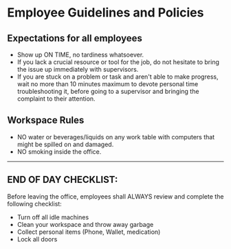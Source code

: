 # Employee Guidelines and Policies

## Expectations for all employees
- Show up ON TIME, no tardiness whatsoever.
- If you lack a crucial resource or tool for the job, do not hesitate to bring the issue up immediately with supervisors.
- If you are stuck on a problem or task and aren't able to make progress, wait no more than 10 minutes maximum to devote personal time troubleshooting it, before going to a supervisor and bringing the complaint to their attention. 

## Workspace Rules
- NO water or beverages/liquids on any work table with computers that might be spilled on and damaged.
- NO smoking inside the office.

---
## END OF DAY CHECKLIST:
Before leaving the office, employees shall ALWAYS review and complete the following checklist:

- Turn off all idle machines
- Clean your workspace and throw away garbage
- Collect personal items (Phone, Wallet, medication)
- Lock all doors
